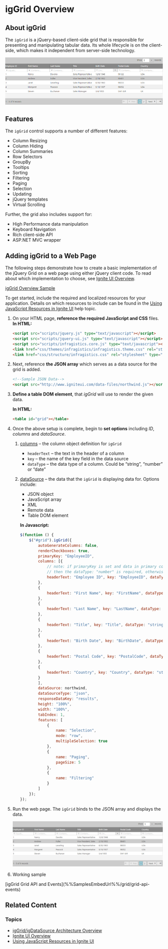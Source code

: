 ﻿<!--
|metadata|
{
    "fileName": "iggrid-overview",
    "controlName": "igGrid",
    "tags": ["Getting Started","Grids"]
}
|metadata|
-->

# igGrid Overview

## About igGrid

The `igGrid` is a jQuery-based client-side grid that is responsible for presenting and manipulating tabular data. Its whole lifecycle is on the client-side, which makes it independent from server-side technology.

![](images/igGrid_Overview_01.png)

## Features

The `igGrid` control supports a number of different features:

-   Column Resizing
-   Column Hiding
-   Column Summaries
-   Row Selectors
-   GroupBy
-   Tooltips
-   Sorting
-   Filtering
-   Paging
-   Selection
-   Updating
-   jQuery templates
-   Virtual Scrolling

Further, the grid also includes support for:

-   High Performance data manipulation
-   Keyboard Navigation
-   Rich client-side API
-   ASP.NET MVC wrapper

## Adding igGrid to a Web Page

The following steps demonstrate how to create a basic implementation of the jQuery Grid on a web page using either jQuery client code. To read about which implementation to choose, see [Ignite UI Overview](NetAdvantage-for-jQuery-Overview.html).

[igGrid Overview Sample](%%SamplesUrl%%/grid/overview)

To get started, include the required and localized resources for your application. Details on which resources to include can be found in the [Using JavaScript Resources in Ignite UI](Deployment-Guide-JavaScript-Resources.html) help topic.

1.  On your HTML page, **reference the required JavaScript and CSS** files. **In HTML:**

    ```html
    <script src="scripts/jquery.js" type="text/javascript"></script>
    <script src="scripts/jquery-ui.js" type="text/javascript"></script>
    <script src="scripts/infragistics.core.js" type="text/javascript"></script><script src="scripts/infragistics.lob.js" type="text/javascript"></script>
    <link href="css/themes/infragistics/infragistics.theme.css" rel="stylesheet" type="text/css" />
    <link href="css/structure/infragistics.css" rel="stylesheet" type="text/css" />
    ```

2. Next, reference **the JSON array** which serves as a data source for the grid is added.
    ```html
    <!--Sample JSON Data-->
    <script src="http://www.igniteui.com/data-files/northwind.js"></script>
    ```

3. **Define a table DOM element**, that *igGrid* will use to render the given data.

    **In HTML:**

    ```html
    <table id="grid"></table>
    ```

4. Once the above setup is complete, begin to **set options** including *ID*, *columns* and *dataSource*.

    1.  [columns](%%jQueryApiUrl%%/ui.iggrid#options:columns) – the column object definition for `igGrid`
        -   `headerText` – the text in the header of a column
        -   `key` – the name of the key field in the data source
        -   `dataType` – the data type of a column. Could be “string”, “number” or “date”

    2.  [dataSource](%%jQueryApiUrl%%/ui.iggrid#options:dataSource) – the data that the `igGrid` is displaying data for. Options include:
	    -   JSON object
	    -   JavaScript array
	    -   XML
	    -   Remote data
	    -   Table DOM element

	    **In Javascript:**

	    ```js
	    $(function () {
            $("#grid").igGrid({
                autoGenerateColumns: false,
                renderCheckboxes: true,
                primaryKey: "EmployeeID",
                columns: [{
                    // note: if primaryKey is set and data in primary column contains numbers,
                    // then the dataType: "number" is required, otherwise, dataSource may misbehave
                    headerText: "Employee ID", key: "EmployeeID", dataType: "number"
                },
                {
                    headerText: "First Name", key: "FirstName", dataType: "string"
                },
                {
                    headerText: "Last Name", key: "LastName", dataType: "string"
                },
                {
                    headerText: "Title", key: "Title", dataType: "string"
                },
                {
                    headerText: "Birth Date", key: "BirthDate", dataType: "date"
                },
                {
                    headerText: "Postal Code", key: "PostalCode", dataType: "string"
                },
                {
                    headerText: "Country", key: "Country", dataType: "string"
                }
                ],
                dataSource: northwind,
                dataSourceType: "json",
                responseDataKey: "results",
                height: "100%",
                width: "100%",
                tabIndex: 1,
                features: [
                    {
                        name: "Selection",
                        mode: "row",
                        multipleSelection: true
                    },
                    {
                        name: "Paging",
                        pageSize: 5
                    },
                    {
                        name: "Filtering"
                    }
                ]
            });
        });
	    ```

5.  Run the web page. The `igGrid` binds to the JSON array and displays the data.

     ![](images/igGrid_Overview_02.png)

6. Working sample

<div class="embed-sample">
    [igGrid Grid API and Events](%%SamplesEmbedUrl%%/grid/grid-api-events)
</div>

## Related Content

### Topics

-   [igGrid/igDataSource Architecture Overview](igGrid-igDataSource-Architecture-Overview.html)
-   [Ignite UI Overview](NetAdvantage-for-jQuery-Overview.html)
-   [Using JavaScript Resources in Ignite UI](Deployment-Guide-JavaScript-Resources.html)








